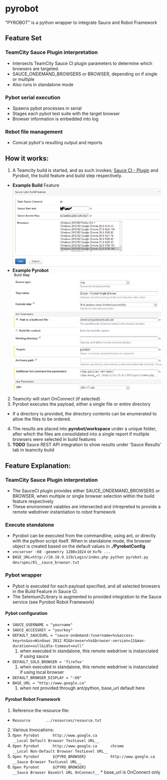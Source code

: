 pyrobot
=======

"PYROBOT" is a python wrapper to integrate Sauce and Robot Framework

## Feature Set

### TeamCity Sauce Plugin interpretation
- Intersects TeamCity Sauce CI plugin parameters to determine which browsers are targeted. 
- SAUCE_ONDEMAND_BROWSERS or BROWSER, depending on if single or multiple
- Also runs in standalone mode

### Pybot serial execution
- Spawns pybot processes in serial
- Stages each pybot test suite with the target browser
- Browser information is embedded into log

### Rebot file management
- Concat  pybot's resulting output and reports


## How it works:
1. A Teamcity build is started, and as such invokes; [Sauce CI - Plugin](http://saucelabs.com/teamcity/1 "SauceLabs Teamcity plugin") and Pyrobot, the build feature and build step respectively.
  * __Example Build__ Feature ![Build Feature](docs/teamcitybuildfeature_sauce.JPG?raw=true)
  * __Example Pyrobot__ ![Pyrobot](docs/teamcitybuild_sauce.JPG?raw=true)
2. Teamcity will start OnConnect (if selected)
3. Pyrobot executes the payload, either a single file or entire directory
  * If a directory is provided, the directory contents can be enumerated to allow the files to be ordered.
4. The results are placed into __pyrobot/workspace__ under a unique folder, after which the files are consolidated into a single report if multiple browsers were selected in build features
5. __TODO__ Sauce REST API integration to show results under 'Sauce Results' tab in teamcity build

## Feature Explanation:
### TeamCity Sauce Plugin interpretation
  * The SauceCI plugin provides either SAUCE_ONDEMAND_BROWSERS or BROWSER, when multiple or single browser selection within the build feature respectively
  * These environment vaiables are intersected and intrepreted to provide a remote webdriver instantiation to robot framework

### Execute standalone
  * Pyrobot can be executed from the commandline, using ant, or directly with the python script itself. When in standalone mode, the browser object is created based on the default values in __./PyrobotConfig__
  * ``` vncserver :60 -geometry 1280x1024 ``` or ``` Xvfb ... ```
  * ```BASE_URL=http://10.10.9.129/Login/index.php python pyrobot.py dev/spec/01__sauce_browser.txt ```

### Pybot wrapper
  * Pybot is executed for each payload specified, and all selected browsers in the Build Feature in Sauce CI.
  * The Selenium2Library is augmented to provided integration to the Sauce service (see Pyrobot Robot Framework)

#### Pybot configuration
  * ``` SAUCE_USERNAME = "yourname" ```
  * ``` SAUCE_ACCESSKEY = "yourkey" ```
  * ``` DEFAULT_SAUCEURL = "sauce-ondemand:?username=%s&access-key=%s&os=Windows 2012 R2&browser=%s&browser-version=11&max-duration=null&idle-timeout=null" ```
    1. when executed in standalone, this remote webdriver is instanciated if using sauce
  * ``` DEFAULT_SOLO_BROWSER = 'firefox' ```
    1. when executed in standalone, this remote webdriver is instanciated if using local browser
  * ``` DEFAULT_BROWSER_DISPLAY = ":60" ```
  * ``` BASE_URL = "http://www.google.ca" ```
    1. when not provided through ant/python, base_url default here
  
#### Pyrobot Robot Framework
1. Reference the resource file: 
  * ``` Resource       ../resources/resource.txt ```
2. Various Invocations:
  1. 	``` Open Pyrobot	  http://www.google.ca                              __Local Default Browser TestLevel URL__ ```
  2. 	``` Open Pyrobot 	  http://www.google.ca      chrome                  __Local Non-Default Browser TestLevel URL__ ```
  3. 	``` Open Pyrobot 	  ${PYRO_BROWSER}           http://www.google.ca    __Sauce Browser TestLevel URL__ ```
  4. 	``` Open Pyrobot	  ${PYRO_BROWSER}                                   __Sauce Browser BaseUrl URL OnConnect__ ```
    * base_url is OnConnect only

